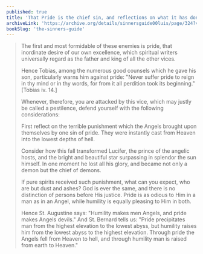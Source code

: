 ```yaml
---
published: true
title: 'That Pride is the chief sin, and reflections on what it has done to Lucifer and his army'
archiveLink: 'https://archive.org/details/sinnersguide00luis/page/324?view=theater'
bookSlug: 'the-sinners-guide'
---
```


> The first and most formidable of these enemies is pride, that inordinate desire of our own excellence, which spiritual writers universally regard as the father and king of all the other vices.
>
> Hence Tobias, among the numerous good counsels which he gave his son, particularly warns him against pride: "Never suffer pride to reign in thy mind or in thy words, for from it all perdition took its beginning." [Tobias iv. 14.]
>
> Whenever, therefore, you are attacked by this vice, which may justly be called a pestilence, defend yourself with the following considerations:
>
> First reflect on the terrible punishment which the Angels brought upon themselves by one sin of pride. They were instantly cast from Heaven into the lowest depths of hell.
>
> Consider how this fall transformed Lucifer, the prince of the angelic hosts, and the bright and beautiful star surpassing in splendor the sun himself. In one moment he lost all his glory, and became not only a demon but the chief of demons.
>
> If pure spirits received such punishment, what can you expect, who are but dust and ashes? God is ever the same, and there is no distinction of persons before His justice. Pride is as odious to Him in a man as in an Angel, while humility is equally pleasing to Him in both.
>
> Hence St. Augustine says: "Humility makes men Angels, and pride makes Angels devils." And St. Bernard tells us: "Pride precipitates man from the highest elevation to the lowest abyss, but humility raises him from the lowest abyss to the highest elevation. Through pride the Angels fell from Heaven to hell, and through humility man is raised from earth to Heaven."
